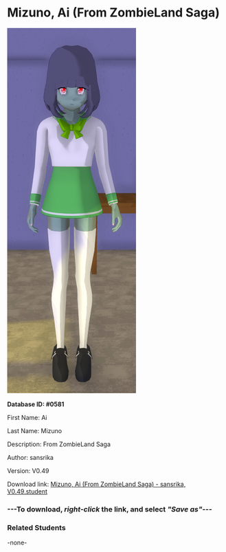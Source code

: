 # Mizuno, Ai (From ZombieLand Saga)

<img src="../../Files/Images/Mizuno, Ai (From ZombieLand Saga).png" title="Mizuno, Ai (From ZombieLand Saga) - sansrika, V0.49">

**Database ID: #0581**

First Name: Ai

Last Name: Mizuno

Description: From ZombieLand Saga

Author: sansrika

Version: V0.49

Download link: <a href="https://raw.githubusercontent.com/Arbiter1223/Daigaku-Gurashi-Custom-Students/master/Files/Student%20Files/Mizuno%2C%20Ai%20(From%20ZombieLand%20Saga)%20-%20sansrika%2C%20V0.49.student">Mizuno, Ai (From ZombieLand Saga) - sansrika, V0.49.student</a>

### ---**To download, _right-click_ the link, and select _"Save as"_**---

### Related Students

-none-

